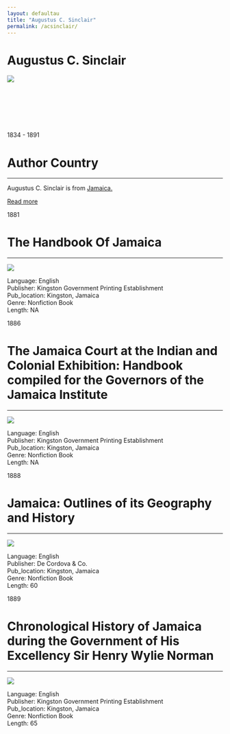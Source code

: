 ```yaml
---
layout: defaultau
title: "Augustus C. Sinclair"
permalink: /acsinclair/
---
```

<!-- partial:index.partial.html -->
<div class="content">
    <h1>Augustus C. Sinclair</h1>
    <div class="quote">
        <div><img src="https://external-preview.redd.it/26U99jlsijIVbAmrAkS12Sy8vsmzXw75z-Ap7cOdCiU.jpg?auto=webp&s=06fd7fd2f9942f7be0a42672fd15f5e3d964cc32" class="logo"></div>
    </div>
    <div class="timeline">
        <div style="padding-bottom:100px;"></div>
        <div class="block">
            <div class="date right"><p class="right"> 1834 - 1891 </p></div>
            <div class="dot"></div>
            <div class="left first">
            <div class="author_country">
                <h1>Author Country</h1><hr>
          <div class="aclocation">  <p>Augustus C. Sinclair is from <a href="{{ site.baseurl }}/4">Jamaica.</a></p></div>
                <div class="acreadmore"><a href="https://en.wikipedia.org/wiki/Augustus_Constantine_Sinclair" target="_blank">Read more</a></div>
            </div>
            </div>
        </div>
        <div class="block">
            <div class="date left"><p class="left">1881</p></div>
            <div class="dot"></div>
            <div class="right hide">
                <h1>The Handbook Of Jamaica</h1><hr>
                <p><img src="https://img.thriftbooks.com/api/images/m/436fdc72efa628696a0910b1c2753d108eceae08.jpg"></p>
                <p>
                Language: English <br/>
                Publisher: Kingston Government Printing Establishment <br/>
                Pub_location: Kingston, Jamaica <br/>
                Genre: Nonfiction Book <br/>
                Length: NA <br/>                </p>
            </div>
        </div>
        <div class="block">
            <div class="date right"><p class="right">1886</p></div>
            <div class="dot"></div>
            <div class="left hide">
                <h1>The Jamaica Court at the Indian and Colonial Exhibition:  Handbook compiled for the Governors of the Jamaica Institute</h1><hr>
                <p><img src="https://pictures.abebooks.com/inventory/md/md22407444163.jpg"></p>
                <p>
                Language: English <br/>
                Publisher: Kingston Government Printing Establishment	 <br/>
                Pub_location: Kingston, Jamaica <br/>
                Genre: Nonfiction Book <br/>
                Length: NA <br/>                </p>
            </div>
            <div class="block">
                <div class="date left"><p class="left">1888</p></div>
                <div class="dot"></div>
                <div class="right hide">
                    <h1>Jamaica: Outlines of its Geography and History</h1><hr>
                    <p><img src="https://t4.ftcdn.net/jpg/03/40/12/49/360_F_340124934_bz3pQTLrdFpH92ekknuaTHy8JuXgG7fi.jpg"></p>
                    <p>
                    Language: English <br/>
                    Publisher: De Cordova & Co.		 <br/>
                    Pub_location: Kingston, Jamaica	 <br/>
                    Genre: Nonfiction Book <br/>
                    Length: 60 <br/>                </p>
                </div>
            </div>
            <div class="block">
                <div class="date right"><p class="right">1889</p></div>
                <div class="dot"></div>
                <div class="left hide">
                    <h1>Chronological History of Jamaica during the Government of His Excellency Sir Henry Wylie Norman</h1><hr>
                    <p><img src="https://t4.ftcdn.net/jpg/03/40/12/49/360_F_340124934_bz3pQTLrdFpH92ekknuaTHy8JuXgG7fi.jpg"></p>
                    <p>
                    Language: English <br/>
                    Publisher: Kingston Government Printing Establishment	 <br/>
                    Pub_location: Kingston, Jamaica <br/>
                    Genre: Nonfiction Book <br/>
                    Length: 65 <br/>                </p>
                </div>
               </div>
  <!-- partial -->
<script src='https://cdnjs.cloudflare.com/ajax/libs/jquery/3.1.1/jquery.min.js'></script><script  src="{{ site.baseurl }}/assets/js/authorscript.js"></script>